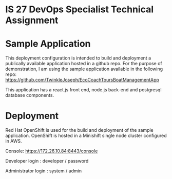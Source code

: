 # IS 27 DevOps Specialist Technical Assignment

# Sample Application
This deployment configuration is intended to build and deployment a publically available
application hosted in a github repo. For the purpose of demonstration, I am using the sample application
available in the following repo:
https://github.com/TwinkleJoseph/EcoCoachToursBoatManagementApp

This application has a react.js front end, node.js back-end and postgresql database components.

# Deployment
Red Hat OpenShift is used for the build and deployment of the sample application. OpenShift is hosted in a Minishift single node cluster configured in AWS.

Console: https://172.26.10.84:8443/console

Developer login : developer / password

Administrator login : system / admin 